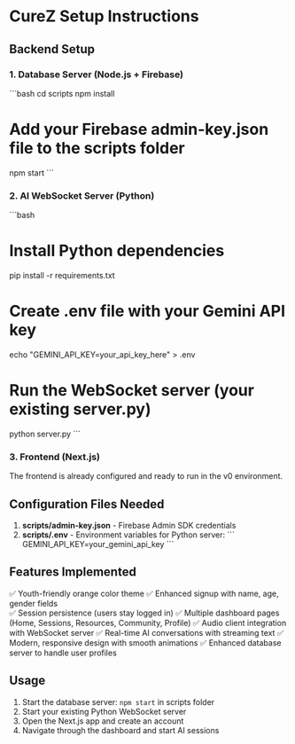 # CureZ Setup Instructions

## Backend Setup

### 1. Database Server (Node.js + Firebase)
\`\`\`bash
cd scripts
npm install
# Add your Firebase admin-key.json file to the scripts folder
npm start
\`\`\`

### 2. AI WebSocket Server (Python)
\`\`\`bash
# Install Python dependencies
pip install -r requirements.txt

# Create .env file with your Gemini API key
echo "GEMINI_API_KEY=your_api_key_here" > .env

# Run the WebSocket server (your existing server.py)
python server.py
\`\`\`

### 3. Frontend (Next.js)
The frontend is already configured and ready to run in the v0 environment.

## Configuration Files Needed

1. **scripts/admin-key.json** - Firebase Admin SDK credentials
2. **scripts/.env** - Environment variables for Python server:
   \`\`\`
   GEMINI_API_KEY=your_gemini_api_key
   \`\`\`

## Features Implemented

✅ Youth-friendly orange color theme
✅ Enhanced signup with name, age, gender fields  
✅ Session persistence (users stay logged in)
✅ Multiple dashboard pages (Home, Sessions, Resources, Community, Profile)
✅ Audio client integration with WebSocket server
✅ Real-time AI conversations with streaming text
✅ Modern, responsive design with smooth animations
✅ Enhanced database server to handle user profiles

## Usage

1. Start the database server: `npm start` in scripts folder
2. Start your existing Python WebSocket server
3. Open the Next.js app and create an account
4. Navigate through the dashboard and start AI sessions
